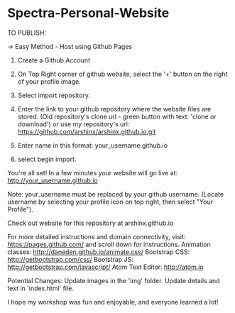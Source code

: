 # Spectra-Personal-Website

TO PUBLISH:

-> Easy Method - Host using Github Pages

1. Create a Github Account

2. On Top Right corner of github website, select the '+' button on the right of your profile image.

3. Select import repository.

4. Enter the link to your github repository where the website files are stored. (Old repository's clone url - green button with text: 'clone or download') or use my repository's url: https://github.com/arshinx/arshinx.github.io.git

6. Enter name in this format: your_username.github.io

6. select begin import.

You're all set! In a few minutes your website will go live at: http://your_username.github.io

Note: your_username must be replaced by your github username. (Locate username by selecting your profile icon on top right, then select "Your Profile").

Check out website for this repository at arshinx.github.io

For more detailed instructions and domain connectivity, visit: https://pages.github.com/ and scroll down for instructions.
Animation classes:  http://daneden.github.io/animate.css/
Bootstrap CSS:      http://getbootstrap.com/css/
Bootstrap JS:       http://getbootstrap.com/javascript/
Atom Text Editor:   http://atom.io

Potential Changes:
Update images in the 'img' folder.
Update details and text in 'index.html' file.

I hope my workshop was fun and enjoyable, and everyone learned a lot!
